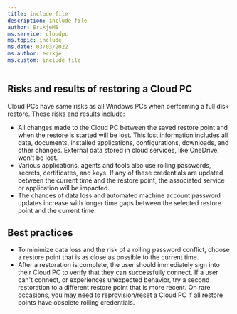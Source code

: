 ```yaml
---
title: include file
description: include file
author: ErikjeMS  
ms.service: cloudpc
ms.topic: include
ms.date: 03/03/2022
ms.author: erikje
ms.custom: include file
---
```


## Risks and results of restoring a Cloud PC

Cloud PCs have same risks as all Windows PCs when performing a full disk restore.  These risks and results include:

- All changes made to the Cloud PC between the saved restore point and when the restore is started will be lost. This lost information includes all data, documents, installed applications, configurations, downloads, and other changes. External data stored in cloud services, like OneDrive, won't be lost.
- Various applications, agents and tools also use rolling passwords, secrets, certificates, and keys. If any of these credentials are updated between the current time and the restore point, the associated service or application will be impacted.
- The chances of data loss and automated machine account password updates increase with longer time gaps between the selected restore point and the current time.

## Best practices

- To minimize data loss and the risk of a rolling password conflict, choose a restore point that is as close as possible to the current time.
- After a restoration is complete, the user should immediately sign into their Cloud PC to verify that they can successfully connect. If a user can't connect, or experiences unexpected behavior, try a second restoration to a different restore point that is more recent. On rare occasions, you may need to reprovision/reset a Cloud PC if all restore points have obsolete rolling credentials.